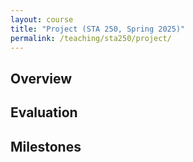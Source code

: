 ```yaml
---
layout: course
title: "Project (STA 250, Spring 2025)"
permalink: /teaching/sta250/project/
---
```


## Overview




## Evaluation




## Milestones
